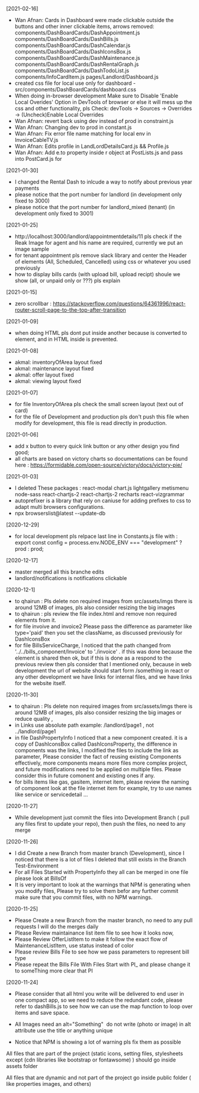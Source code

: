 [2021-02-16]
 - Wan Afnan: Cards in Dashboard were made clickable outside the buttons and other inner clickable items, arrows removed:
        components/DashBoardCards/DashAppointment.js
        components/DashBoardCards/DashBills.js
        components/DashBoardCards/DashCalendar.js
        components/DashBoardCards/DashIconsBox.js
        components/DashBoardCards/DashMaintenance.js
        components/DashBoardCards/DashRentalGraph.js
        components/DashBoardCards/DashTodoList.js
        components/InfoCardItem.js
        pages/Landlord/Dashboard.js
- created css file for local use only for dashboard -src/components/DashBoardCards/dashboard.css
- When doing in-browser development Make sure to Disable 'Enable Local Overides' Option in DevTools of browser or else it will mess up the css and other  functionality, pls Check: devTools -> Sources -> Overrides -> (Uncheck)Enable Local Overrides  
- Wan Afnan:  revert back using dev instead of prod in constraint.js
- Wan Afnan:  Changing dev to prod in constant.js
- Wan Afnan:  Fix error file name matching for local env in InvoiceCableTV.js
- Wan Afnan:  Edits profile in LandLordDetailsCard.js && Profile.js
- Wan Afnan:  Add e.to property inside r object at PostLists.js and pass into PostCard.js for <Link>

[2021-01-30]
- I changed the Rental Dash to inlcude a way to notify about previous year payments
- please notice that the port number for landlord (in development only fixed to 3000)
- please notice that the port number for landlord_mixed (tenant) (in development only fixed to 3001)


[2021-01-25]
- http://localhost:3000/landlord/appointmentdetails/11 pls check if the Reak Image for agent and his name are required, currently we put an image sample
- for tenant appointment pls remove slack library and center the Header of elements (All, Scheduled, Cancelled) using css or whatever you used previously
- how to display bills cards (with upload bill, upload recipt) shoule we show (all, or unpaid only or ???) pls explain

[2021-01-15]
- zero scrollbar :
https://stackoverflow.com/questions/64361996/react-router-scroll-page-to-the-top-after-transition

[2021-01-09]
- when doing HTML pls dont put <Link> inside another <Link> because <Link> is converted to <a > element, and in HTML <a> inside <a> is prevented.

[2021-01-08]
- akmal: inventoryOfArea layout fixed
- akmal: maintenance layout fixed
- akmal: offer layout fixed
- akmal: viewing layout fixed

[2021-01-07]
- for file InventoryOfArea pls check the small screen layout (text out of card)
- for the file of Development and production pls don't push this file when modify for development, this file is read directly in production.



[2021-01-06]
- add x button to every quick link button or any other design you find good;
- all charts are based on victory charts so documentations can be found here : https://formidable.com/open-source/victory/docs/victory-pie/

[2021-01-03]
- I deleted These packages : react-modal chart.js lightgallery  metismenu node-sass react-chartjs-2 react-chartjs-2 recharts react-vizgrammar
- autoprefixer is a library that rely on caniuse for adding prefixes to css to adapt multi browsers configurations.
- npx browserslist@latest --update-db



[2020-12-29]
- for local development pls relpace last line in Constants.js file with :
export const config = process.env.NODE_ENV === "development" ? prod : prod;

[2020-12-17]
- master merged all this branche edits
- landlord/notifications is notifications clickable

[2020-12-1]
- to qhairun : Pls delete non required images from src/assets/imgs there is around 12MB of images, pls also consider resizing the big images 
- to qhairun : pls review the file index.html and remove non required elements from it.
- for file invoive and invoice2 Please pass the difference as parameter like type='paid' then you set the className, as discussed previously for DashIconsBox
- for file BillsServiceCharge, I noticed that the path changed from '../../bills_component/Invoice' to './invoice' . if this was done because the element is shared then ok,
  but if this is done as a respond to the previous review then pls consider that I mentioned <Link path=""> only, because in web development the url of website should start form /something
  in react or any other development we have links for internal files, and we have links for the website itself. 

[2020-11-30]
- to qhairun : Pls delete non required images from src/assets/imgs there is around 12MB of images, pls also consider resizing the big images or reduce quality , 
- in Links use absolute path example: /landlord/page1 , not ../landlord/page1
- in file DashPropertyInfo I noticed that a new component created.  it is a copy of DashIconsBox called DashIconsProperty, the difference in components was the links, I modified the files to include the link as parameter, Please consider the fact of reusing existing Components effectively, more components means more files more complex project, and future modifications need to be applied on multiple files. Please consider this in future comonent and existing ones if any.
- for bills items like gas, gasitem, internet item, please review the naming of component look at the file internet item for example, try to use names like service or servicedetail ...

[2020-11-27]
- While development just commit the files into Development Branch ( pull any files first to update your repo), then push the files, no need to any merge

[2020-11-26]
- I did Create a new Branch from master branch (Development), since I noticed that there is a lot of files I deleted that still exists in the Branch Test-Environment
- For all Files Started with PropertyInfo they all can be merged in one file please look at BillsOf
- It is very important to look at the warnings that NPM is generating when you modify files, Please try to solve them befor any further commit make sure that you commit files, with no NPM warnings.


[2020-11-25]
- Please Create a new Branch from the master branch, no need to any pull requests I will do the merges daily
- Please Review maintainance list item file to see how it looks now, 
- Please Review OfferListItem to make it follow the exact flow of MaintenanceListItem, use status instead of color 
- Please review Bills File to see how we pass parameters to represent bill type
- Please repeat the Bills File With Files Start with PI_ and please change it to someThing more clear that PI

[2020-11-24]
- Please consider that all html you write will be delivered to end user in one compact app, so we need to reduce the redundant code, please refer to dashBills.js to see how we can use the map function to loop over  items and save space.

- All Images need an alt="Something" <img alt="" /> do not write (photo or image) in alt attribute use the title or anything unique

- Notice that NPM is showing a lot of warning pls fix them as possible


All files that are part of the project (static icons,  setting files, stylesheets except (cdn libraries like bootstrap or fontawsome) ) should go inside assets folder

All files that are dynamic and not part of the project go inside public folder ( like properties images, and others)



